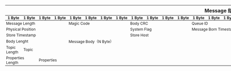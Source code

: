 
<table style="width:1400px;font-size:12px;margin:0 auto;">
    <thead>
        <tr>
            <th colspan="28" style="text-align: center; font-size: 16px">Message 结构</th>
        </tr>
        <tr>
            <th style="width: 50px; padding:0 3px;">1 Byte</th>
            <th style="width: 50px; padding:0 3px;">1 Byte</th>
            <th style="width: 50px; padding:0 3px;">1 Byte</th>
            <th style="width: 50px; padding:0 3px;">1 Byte</th>
            <th style="width: 50px; padding:0 3px;">1 Byte</th>
            <th style="width: 50px; padding:0 3px;">1 Byte</th>
            <th style="width: 50px; padding:0 3px;">1 Byte</th>
            <th style="width: 50px; padding:0 3px;">1 Byte</th>
            <th style="width: 50px; padding:0 3px;">1 Byte</th>
            <th style="width: 50px; padding:0 3px;">1 Byte</th>
            <th style="width: 50px; padding:0 3px;">1 Byte</th>
            <th style="width: 50px; padding:0 3px;">1 Byte</th>
            <th style="width: 50px; padding:0 3px;">1 Byte</th>
            <th style="width: 50px; padding:0 3px;">1 Byte</th>
            <th style="width: 50px; padding:0 3px;">1 Byte</th>
            <th style="width: 50px; padding:0 3px;">1 Byte</th>
            <th style="width: 50px; padding:0 3px;">1 Byte</th>
            <th style="width: 50px; padding:0 3px;">1 Byte</th>
            <th style="width: 50px; padding:0 3px;">1 Byte</th>
            <th style="width: 50px; padding:0 3px;">1 Byte</th>
            <th style="width: 50px; padding:0 3px;">1 Byte</th>
            <th style="width: 50px; padding:0 3px;">1 Byte</th>
            <th style="width: 50px; padding:0 3px;">1 Byte</th>
            <th style="width: 50px; padding:0 3px;">1 Byte</th>
            <th style="width: 50px; padding:0 3px;">1 Byte</th>
            <th style="width: 50px; padding:0 3px;">1 Byte</th>
            <th style="width: 50px; padding:0 3px;">1 Byte</th>
            <th style="width: 50px; padding:0 3px;">1 Byte</th>
        </tr>
    </thead>
    <tbody>
        <tr>
            <td colspan="4" style="padding:2px 3px">Message Length</td>
            <td colspan="4" style="padding:2px 3px">Magic Code</td>
            <td colspan="4" style="padding:2px 3px">Body CRC</td>
            <td colspan="4" style="padding:2px 3px">Queue ID</td>
            <td colspan="4" style="padding:2px 3px">Flag</td>
            <td colspan="8" style="padding:2px 3px">Queue Offset</td>
        </tr>
        <tr>
            <td colspan="8" style="padding:2px 3px">Physical Position</td>
            <td colspan="4" style="padding:2px 3px">System Flag</td>
            <td colspan="8" style="padding:2px 3px">Message Born Timestamp</td>
            <td colspan="8" style="padding:2px 3px">Message Host</td>
        </tr>
        <tr>
            <td colspan="8" style="padding:2px 3px">Store Timestamp</td>
            <td colspan="8" style="padding:2px 3px">Store Host</td>
            <td colspan="4" style="padding:2px 3px">Reconsumer Times</td>
            <td colspan="8" style="padding:2px 3px">Prepare Transaction Offset</td>
        </tr>
        <tr>
            <td colspan="4" style="padding:2px 3px">Body Lenght</td>
            <td colspan="24" style="padding:2px 3px">Message Body（N Byte）</td>
        </tr>
        <tr>
            <td style="padding:2px 3px;">Topic Length</td>
            <td colspan="27">Topic</td>
        </tr>
        <tr>
            <td colspan="2" style="padding:2px 3px">Properties Length</td>
            <td colspan="26">Properties</td>
        </tr>
    </tbody>
</table>

